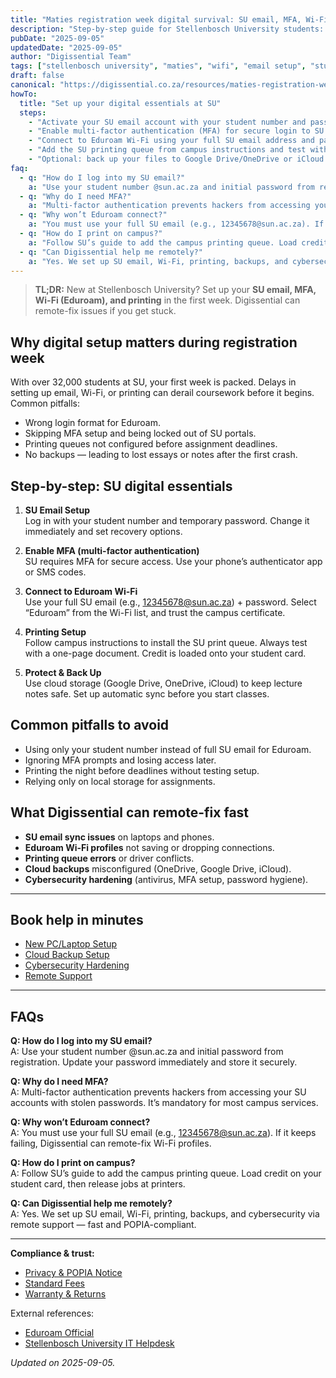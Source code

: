 ```yaml
---
title: "Maties registration week digital survival: SU email, MFA, Wi-Fi & printing setup"
description: "Step-by-step guide for Stellenbosch University students: set up SU email, MFA, Eduroam Wi-Fi, and printing during registration week."
pubDate: "2025-09-05"
updatedDate: "2025-09-05"
author: "Digissential Team"
tags: ["stellenbosch university", "maties", "wifi", "email setup", "student tech"]
draft: false
canonical: "https://digissential.co.za/resources/maties-registration-week-digital-survival/"
howTo:
  title: "Set up your digital essentials at SU"
  steps:
    - "Activate your SU email account with your student number and password."
    - "Enable multi-factor authentication (MFA) for secure login to SU portals."
    - "Connect to Eduroam Wi-Fi using your full SU email address and password."
    - "Add the SU printing queue from campus instructions and test with a sample document."
    - "Optional: back up your files to Google Drive/OneDrive or iCloud to prevent data loss."
faq:
  - q: "How do I log into my SU email?"
    a: "Use your student number @sun.ac.za and initial password from registration. Update your password immediately and store it securely."
  - q: "Why do I need MFA?"
    a: "Multi-factor authentication prevents hackers from accessing your SU accounts with stolen passwords. It’s mandatory for most campus services."
  - q: "Why won’t Eduroam connect?"
    a: "You must use your full SU email (e.g., 12345678@sun.ac.za). If it keeps failing, Digissential can remote-fix Wi-Fi profiles."
  - q: "How do I print on campus?"
    a: "Follow SU’s guide to add the campus printing queue. Load credit on your student card, then release jobs at printers."
  - q: "Can Digissential help me remotely?"
    a: "Yes. We set up SU email, Wi-Fi, printing, backups, and cybersecurity via remote support — fast and POPIA-compliant."
---
```


> **TL;DR:** New at Stellenbosch University? Set up your **SU email, MFA, Wi-Fi (Eduroam), and printing** in the first week. Digissential can remote-fix issues if you get stuck.

## Why digital setup matters during registration week

With over 32,000 students at SU, your first week is packed. Delays in setting up email, Wi-Fi, or printing can derail coursework before it begins. Common pitfalls:
- Wrong login format for Eduroam.  
- Skipping MFA setup and being locked out of SU portals.  
- Printing queues not configured before assignment deadlines.  
- No backups — leading to lost essays or notes after the first crash.  

## Step-by-step: SU digital essentials

1. **SU Email Setup**  
   Log in with your student number and temporary password. Change it immediately and set recovery options.  

2. **Enable MFA (multi-factor authentication)**  
   SU requires MFA for secure access. Use your phone’s authenticator app or SMS codes.  

3. **Connect to Eduroam Wi-Fi**  
   Use your full SU email (e.g., 12345678@sun.ac.za) + password. Select “Eduroam” from the Wi-Fi list, and trust the campus certificate.  

4. **Printing Setup**  
   Follow campus instructions to install the SU print queue. Always test with a one-page document. Credit is loaded onto your student card.  

5. **Protect & Back Up**  
   Use cloud storage (Google Drive, OneDrive, iCloud) to keep lecture notes safe. Set up automatic sync before you start classes.  

## Common pitfalls to avoid

- Using only your student number instead of full SU email for Eduroam.  
- Ignoring MFA prompts and losing access later.  
- Printing the night before deadlines without testing setup.  
- Relying only on local storage for assignments.  

## What Digissential can remote-fix fast

- **SU email sync issues** on laptops and phones.  
- **Eduroam Wi-Fi profiles** not saving or dropping connections.  
- **Printing queue errors** or driver conflicts.  
- **Cloud backups** misconfigured (OneDrive, Google Drive, iCloud).  
- **Cybersecurity hardening** (antivirus, MFA setup, password hygiene).  

---

## Book help in minutes

- [New PC/Laptop Setup](/services/new-pc-laptop-setup/)  
- [Cloud Backup Setup](/services/cloud-backup-setup/)  
- [Cybersecurity Hardening](/services/cybersecurity-hardening/)  
- [Remote Support](/services/remote-support-setup/)  

---

## FAQs

**Q: How do I log into my SU email?**  
A: Use your student number @sun.ac.za and initial password from registration. Update your password immediately and store it securely.

**Q: Why do I need MFA?**  
A: Multi-factor authentication prevents hackers from accessing your SU accounts with stolen passwords. It’s mandatory for most campus services.

**Q: Why won’t Eduroam connect?**  
A: You must use your full SU email (e.g., 12345678@sun.ac.za). If it keeps failing, Digissential can remote-fix Wi-Fi profiles.

**Q: How do I print on campus?**  
A: Follow SU’s guide to add the campus printing queue. Load credit on your student card, then release jobs at printers.

**Q: Can Digissential help me remotely?**  
A: Yes. We set up SU email, Wi-Fi, printing, backups, and cybersecurity via remote support — fast and POPIA-compliant.

---

**Compliance & trust:**  
- [Privacy & POPIA Notice](/legal/privacy-popia-processing-notice/)  
- [Standard Fees](/legal/standard-fees/)  
- [Warranty & Returns](/legal/warranty-returns/)  

External references:  
- [Eduroam Official](https://eduroam.org/)  
- [Stellenbosch University IT Helpdesk](https://www.sun.ac.za/english/it)  

*Updated on 2025-09-05.*

